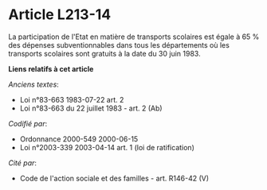 # Article L213-14

La participation de l'Etat en matière de transports scolaires est égale à 65 % des dépenses subventionnables dans tous les
départements où les transports scolaires sont gratuits à la date du 30 juin 1983.

**Liens relatifs à cet article**

_Anciens textes_:

  - Loi n°83-663 1983-07-22 art. 2
  - Loi n°83-663 du 22 juillet 1983 - art. 2 (Ab)

_Codifié par_:

  - Ordonnance 2000-549 2000-06-15
  - Loi n°2003-339 2003-04-14 art. 1 (loi de ratification)

_Cité par_:

  - Code de l'action sociale et des familles - art. R146-42 (V)

